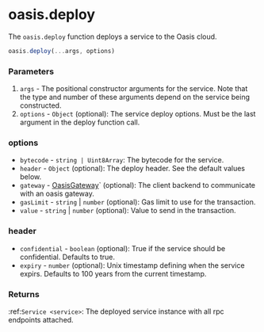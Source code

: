 # oasis.deploy

The ``oasis.deploy`` function deploys a service to the Oasis cloud.

```javascript
oasis.deploy(...args, options)
```

### Parameters

1. ``args`` - The positional constructor arguments for the service. Note that the type and number of these arguments depend on the service being constructed.
2. ``options`` - ``Object`` (optional): The service deploy options. Must be the last argument in the deploy function call.

### options

* ``bytecode`` - ``string | Uint8Array``: The bytecode for the service.
* ``header`` - ``Object`` (optional): The deploy header. See the default values below.
* ``gateway`` - [OasisGateway](./gateways#OasisGateway)` (optional): The client backend to communicate with an oasis gateway.
* ``gasLimit`` - ``string`` | ``number`` (optional): Gas limit to use for the transaction.
* ``value`` - ``string`` | ``number`` (optional): Value to send in the transaction.

### header

* ``confidential`` - ``boolean`` (optional): True if the service should be confidential. Defaults to true.
* ``expiry`` - ``number`` (optional): Unix timestamp defining when the service expirs. Defaults to 100 years from the current timestamp.

### Returns

:ref:`Service <service>`: The deployed service instance with all rpc endpoints attached.
